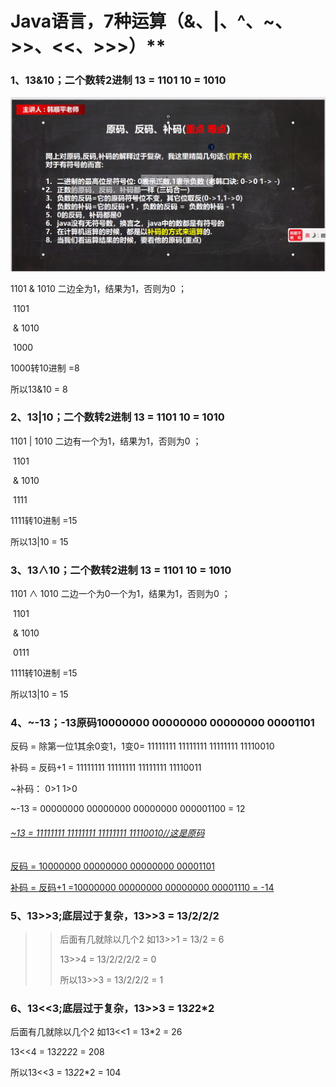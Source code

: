 # Java语言，7种运算（&、|、^、~、>>、<<、>>>）**



### 1、13&10；二个数转2进制  13 = 1101    10 = 1010

![](../../图片/位运算/image-20210423171803936.png)

1101  &  1010     二边全为1，结果为1，否则为0    ； 

​                           1101      

​                  &      1010  

​                           1000

1000转10进制   =8

所以13&10 = 8

### 2、13|10；二个数转2进制  13 = 1101    10 = 1010

1101  |  1010     二边有一个为1，结果为1，否则为0    ； 

​                           1101      

​                  &      1010  

​                           1111

1111转10进制   =15

所以13|10 = 15

### 3、13∧10；二个数转2进制  13 = 1101    10 = 1010

1101 ∧ 1010     二边一个为0一个为1，结果为1，否则为0    ； 

​                           1101      

​                  &      1010  

​                           0111

1111转10进制   =15

所以13|10 = 15

### 4、~-13；-13原码10000000  00000000  00000000  00001101

反码 = 除第一位1其余0变1，1变0= 11111111 11111111 11111111 11110010

补码 = 反码+1   = 11111111 11111111 11111111 11110011

~补码： 0>1 1>0

~-13 = 00000000 00000000 00000000 000001100 = 12

###### <u>~13 = 11111111 11111111 11111111  11110010//这是原码</u>

<u>反码 = 10000000 00000000 00000000 00001101</u>

<u>补码 = 反码+1 =10000000 00000000 00000000 00001110 = -14</u>

### 5、13>>3;底层过于复杂，13>>3 = 13/2/2/2

> > 后面有几就除以几个2    如13>>1   =    13/2    = 6
> >
> > 13>>4 = 13/2/2/2/2 = 0
> >
> > 所以13>>3 = 13/2/2/2 = 1

### 6、13<<3;底层过于复杂，13>>3 = 13*2*2*2 

后面有几就除以几个2    如13<<1   =    13*2    = 26

13<<4 = 13*2*2*2*2 = 208

所以13<<3 = 13*2*2*2 = 104